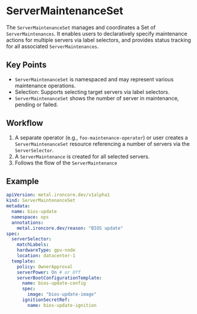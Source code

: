# ServerMaintenanceSet

The `ServerMaintenanceSet` manages and coordinates a Set of `ServerMaintenances`.
It enables users to declaratively specify maintenance actions for multiple servers via label selectors, and provides status tracking for all associated `ServerMaintenances`.

## Key Points

- `ServerMaintenanceSet` is namespaced and may represent various maintenance operations.
- Selection: Supports selecting target servers via label selectors.
- `ServerMaintenanceSet` shows the number of server in maintenance, pending or failed.

## Workflow

1. A separate operator (e.g., `foo-maintenance-operator`) or user creates a `ServerMaintenanceSet` resource referencing a number of servers via the `ServerSelector`.
2. A `ServerMaintenance` is created for all selected servers.
3. Follows the flow of the `ServerMaintenance`

## Example
```yaml
apiVersion: metal.ironcore.dev/v1alpha1
kind: ServerMaintenanceSet
metadata:
  name: bios-update
  namespace: ops
  annotations:
    metal.ironcore.dev/reason: "BIOS update"
spec:
  serverSelector:
    matchLabels:
    hardwareType: gpu-node
    location: datacenter-1
  template:
    policy: OwnerApproval
    serverPower: On # or Off
    serverBootConfigurationTemplate:
      name: bios-update-config
      spec:
        image: "bios-update-image"
      ignitionSecretRef:
        name: bios-update-ignition
```
